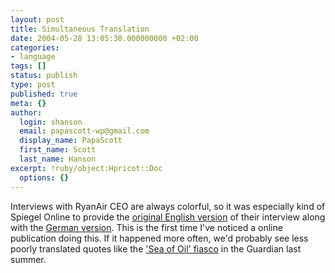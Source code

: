 ```yaml
---
layout: post
title: Simultaneous Translation
date: 2004-05-28 13:05:30.000000000 +02:00
categories:
- language
tags: []
status: publish
type: post
published: true
meta: {}
author:
  login: shanson
  email: papascott-wp@gmail.com
  display_name: PapaScott
  first_name: Scott
  last_name: Hanson
excerpt: !ruby/object:Hpricot::Doc
  options: {}
---
```

<p>Interviews with RyanAir CEO are always colorful, so it was especially kind of Spiegel Online to provide the <a title="O'Leary Interview (English Original): 'The next big thing - eliminating check-in baggage' - Wirtschaft - SPIEGEL ONLINE" href="http://www.spiegel.de/wirtschaft/0,1518,301722,00.html">original English version</a> of their interview along with the <a title="Ryanair-Chef O'Leary im Interview: 'Wenn der Flug voller Männer ist - Pornos!' - Wirtschaft - SPIEGEL ONLINE" href="http://www.spiegel.de/wirtschaft/0,1518,301717,00.html">German version</a>. This is the first time I've noticed a online publication doing this. If it happened more often, we'd probably see less poorly translated quotes like the <a title="Transblawg: Sea of oil / Meer von Öl" href="http://www.margaret-marks.com/Transblawg/archives/000105.html">'Sea of Oil' fiasco</a> in the Guardian last summer.</p>
